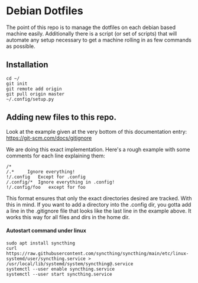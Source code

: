 # Debian Dotfiles
The point of this repo is to manage the dotfiles on each debian based machine easily.
Additionally there is a script (or set of scripts) that will automate any setup necessary to get a machine rolling in as few commands as possible.

## Installation 
```
cd ~/
git init
git remote add origin 
git pull origin master
~/.config/setup.py
```

## Adding new files to this repo.
Look at the example given at the very bottom of this documentation entry:
https://git-scm.com/docs/gitignore

We are doing this exact implementation.
Here's a rough example with some comments for each line explaining them:
```
/*
/.*		Ignore everything!
!/.config	Except for .config
/.config/*	Ignore everything in .config!
!/.config/foo	except for foo
```

This format ensures that only the exact directories desired are tracked.
With this in mind. If you want to add a directory into the .config dir, you gotta add a line in the .gitignore file that looks like the last line in the example above.
It works this way for all files and dirs in the home dir.


#### Autostart command under linux
```
sudo apt install syncthing
curl https://raw.githubusercontent.com/syncthing/syncthing/main/etc/linux-systemd/user/syncthing.service > /usr/local/lib/systemd/system/syncthing@.service
systemctl --user enable syncthing.service
systemctl --user start syncthing.service
```
